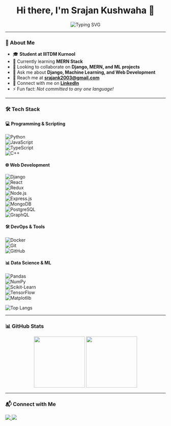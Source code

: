 <h1 align="center">Hi there, I'm Srajan Kushwaha 👋</h1>

<p align="center">
  <img src="https://readme-typing-svg.herokuapp.com?font=Fira+Code&weight=600&size=22&pause=1000&color=F7A800&center=true&width=450&lines=Student+at+IIITDM+Kurnool;MERN+Stack+Learner;Django+%7C+ML+Enthusiast;Open+to+Collaboration" alt="Typing SVG" />
</p>

---

### 🚀 About Me  
- 🎓 **Student at IIITDM Kurnool**  
- 🌱 Currently learning **MERN Stack**  
- 👯 Looking to collaborate on **Django, MERN, and ML projects**  
- 💬 Ask me about **Django, Machine Learning, and Web Development**  
- 📧 Reach me at **[srajank2003@gmail.com](mailto:srajank2003@gmail.com)**  
- 💼 Connect with me on **[LinkedIn](https://www.linkedin.com/in/srajan-kushwaha/)**  
- ⚡ Fun fact: *Not committed to any one language!*  

---

### 🛠️ Tech Stack  

#### 💻 Programming & Scripting  
![Python](https://img.shields.io/badge/Python-3776AB?style=for-the-badge&logo=python&logoColor=white)  
![JavaScript](https://img.shields.io/badge/JavaScript-F7DF1E?style=for-the-badge&logo=javascript&logoColor=black)  
![TypeScript](https://img.shields.io/badge/TypeScript-3178C6?style=for-the-badge&logo=typescript&logoColor=white)  
![C++](https://img.shields.io/badge/C++-00599C?style=for-the-badge&logo=c%2B%2B&logoColor=white)  

#### 🌐 Web Development  
![Django](https://img.shields.io/badge/Django-092E20?style=for-the-badge&logo=django&logoColor=white)  
![React](https://img.shields.io/badge/React-61DAFB?style=for-the-badge&logo=react&logoColor=black)  
![Redux](https://img.shields.io/badge/Redux-764ABC?style=for-the-badge&logo=redux&logoColor=white)  
![Node.js](https://img.shields.io/badge/Node.js-339933?style=for-the-badge&logo=node.js&logoColor=white)  
![Express.js](https://img.shields.io/badge/Express.js-000000?style=for-the-badge&logo=express&logoColor=white)  
![MongoDB](https://img.shields.io/badge/MongoDB-4EA94B?style=for-the-badge&logo=mongodb&logoColor=white)  
![PostgreSQL](https://img.shields.io/badge/PostgreSQL-336791?style=for-the-badge&logo=postgresql&logoColor=white)  
![GraphQL](https://img.shields.io/badge/GraphQL-E10098?style=for-the-badge&logo=graphql&logoColor=white)  

#### 🛠️ DevOps & Tools  
![Docker](https://img.shields.io/badge/Docker-2496ED?style=for-the-badge&logo=docker&logoColor=white)  
![Git](https://img.shields.io/badge/Git-F05032?style=for-the-badge&logo=git&logoColor=white)  
![GitHub](https://img.shields.io/badge/GitHub-181717?style=for-the-badge&logo=github&logoColor=white)  

#### 📊 Data Science & ML  
![Pandas](https://img.shields.io/badge/Pandas-150458?style=for-the-badge&logo=pandas&logoColor=white)  
![NumPy](https://img.shields.io/badge/NumPy-013243?style=for-the-badge&logo=numpy&logoColor=white)  
![Scikit-Learn](https://img.shields.io/badge/Scikit_Learn-F7931E?style=for-the-badge&logo=scikit-learn&logoColor=white)  
![TensorFlow](https://img.shields.io/badge/TensorFlow-FF6F00?style=for-the-badge&logo=tensorflow&logoColor=white)  
![Matplotlib](https://img.shields.io/badge/Matplotlib-11557C?style=for-the-badge&logo=matplotlib&logoColor=white)  

![Top Langs](https://github-readme-stats.vercel.app/api/top-langs/?username=srajan-kush&layout=compact&theme=radical)

---

### 📊 GitHub Stats  
<p align="center">
  <img src="https://github-readme-stats.vercel.app/api?username=srajan-kush&show_icons=true&theme=tokyonight&cache_seconds=7200" height="160px" />
  <img src="https://github-readme-streak-stats.herokuapp.com/?user=srajan-kush&theme=tokyonight&cache_seconds=7200" height="160px" />
</p>



---

### 📬 Connect with Me  
<p align="left">
  <a href="mailto:srajank2003@gmail.com">
    <img src="https://img.shields.io/badge/Email-D14836?style=for-the-badge&logo=gmail&logoColor=white" />
  </a>
  <a href="https://www.linkedin.com/in/srajan-kushwaha/">
    <img src="https://img.shields.io/badge/LinkedIn-0077B5?style=for-the-badge&logo=linkedin&logoColor=white" />
  </a>
</p>
